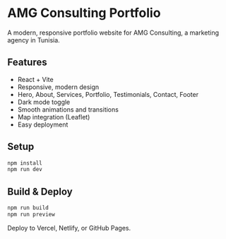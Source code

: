 # AMG Consulting Portfolio

A modern, responsive portfolio website for AMG Consulting, a marketing agency in Tunisia.

## Features

- React + Vite
- Responsive, modern design
- Hero, About, Services, Portfolio, Testimonials, Contact, Footer
- Dark mode toggle
- Smooth animations and transitions
- Map integration (Leaflet)
- Easy deployment

## Setup

```bash
npm install
npm run dev
```

## Build & Deploy

```bash
npm run build
npm run preview
```

Deploy to Vercel, Netlify, or GitHub Pages.
